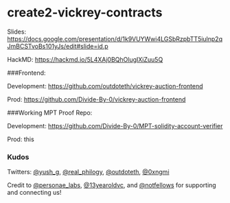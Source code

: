 # create2-vickrey-contracts

Slides: https://docs.google.com/presentation/d/1k9VUYWwi4LGSbRzpbTT5iulnp2qJmBCSTvoBs101yJs/edit#slide=id.p

HackMD: https://hackmd.io/5L4XAj0BQhOlugIXiZuu5Q

###Frontend: 

Development: https://github.com/outdoteth/vickrey-auction-frontend

Prod: https://github.com/Divide-By-0/vickrey-auction-frontend
  
###Working MPT Proof Repo:

Development: https://github.com/Divide-By-0/MPT-solidity-account-verifier

Prod: this

### Kudos

Twitters: [@yush_g](https://twitter.com/yush_g), [@real_philogy](https://twitter.com/real_philogy), [@outdoteth](https://twitter.com/outdoteth), [@0xngmi](https://twitter.com/0xngmi)

Credit to [@personae_labs](https://twitter.com/personae_labs), [@13yearoldvc](https://twitter.com/13yearoldvc), and [@notfellows](https://twitter.com/notfellows) for supporting and connecting us!
